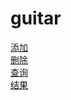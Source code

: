 # guitar
[添加](http://yun.baidu.com/s/1mhMc8Uc)<br/>
[删除](http://yun.baidu.com/s/1kUA9tFx)<br/>
[查询](http://yun.baidu.com/s/1gf2QioN)<br/>
[结果](http://yun.baidu.com/s/1jIrUJ8E)<br/>
